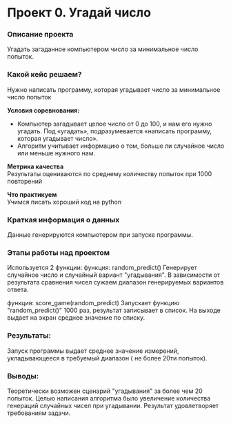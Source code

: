 # Проект 0. Угадай число


### Описание проекта    
Угадать загаданное компьютером число за минимальное число попыток.



### Какой кейс решаем?    
Нужно написать программу, которая угадывает число за минимальное число попыток

**Условия соревнования:**  
- Компьютер загадывает целое число от 0 до 100, и нам его нужно угадать. Под «угадать», подразумевается «написать программу, которая угадывает число».
- Алгоритм учитывает информацию о том, больше ли случайное число или меньше нужного нам.

**Метрика качества**     
Результаты оцениваются по среднему количеству попыток при 1000 повторений

**Что практикуем**     
Учимся писать хороший код на python


### Краткая информация о данных
Данные генерируются компьютером при запуске программы. 
  

### Этапы работы над проектом  
Используется 2 функции:
функция: random_predict()
Генерирует случайное число и случайный вариант "угадывания". В зависимости от результата сравнения чисел сужаем диапазон генерируемых вариантов ответа.

функция: score_game(random_predict)
Запускает функцию "random_predict()" 1000 раз, результат записывает в список. На выходе выдает на экран среднее значение по списку.


### Результаты:  
Запуск программы выдает среднее значение измерений, укладывающееся в требуемый диапазон ( не более 20ти попыток). 


### Выводы:  
Теоретически возможен сценарий "угадывания" за более чем 20 попыток. Целью написания алгоритма было увеличение количества генераций случайных чисел при угадывании. Результат удовлетворяет требованиям задачи. 

